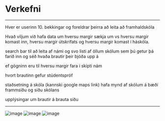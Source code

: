 # Verkefni
--------

Hver er userinn
10. bekkingar og foreldrar þeirra að leita að framhaldskóla

Hvað viljum við hafa
data um hversu margir sækja um vs hversu margir komast inn, hversu margir útskrifats og hversu margir komast í háskóla.

search bar til að leita af námi og svo listi af öllum skólum sem þú getur þá farið inn og séð hvaða brautir þeir bjóða upp á

ef gögninn eru til hversu margir fara i skipti nám

hvort brautinn gefur stúdentspróf

staðsetning á skóla (kannski google maps link)
hafa mynd af skólum á bæði frammsíðu og síðu skólans

upplýsingar um brautir á brauta síðu

------------

![image](https://github.com/Accent8/Vefforritun2Verkefni/assets/74972331/b5af9326-d288-43d2-8c7f-e5e928f05114)
![image](https://github.com/Accent8/Vefforritun2Verkefni/assets/74972331/32285a42-6951-41a1-8f2e-47487365b6d5)
![image](https://github.com/Accent8/Vefforritun2Verkefni/assets/74972331/c26731ee-fb8f-4851-83d4-b16ff3490d5f)
